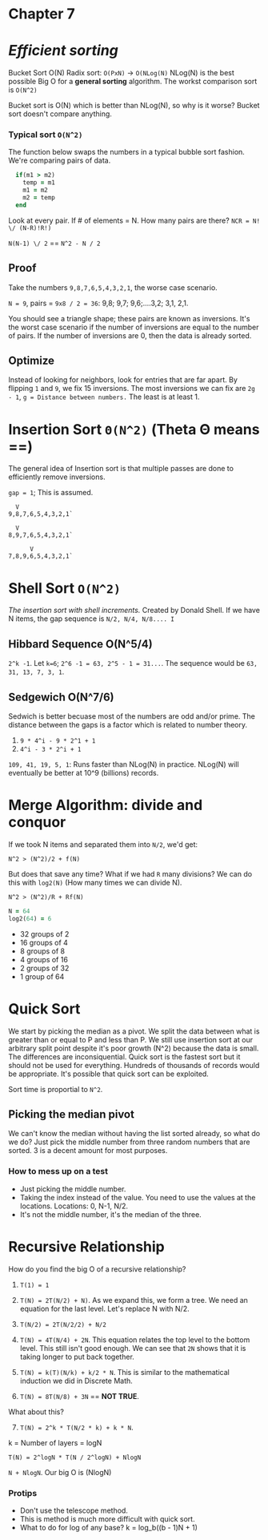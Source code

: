 # Chapter 7
# *Efficient sorting*

Bucket Sort O(N)
Radix sort: `O(PxN)` -> `O(NLog(N)`
NLog(N) is the best possible Big O for a **general sorting** algorithm.
The workst comparison sort is `O(N^2)`

Bucket sort is O(N) which is better than NLog(N), so why is it worse? Bucket sort doesn't compare anything.


### Typical sort `O(N^2)`
The function below swaps the numbers in a typical bubble sort fashion. We're comparing pairs of data.

```ruby
  if(m1 > m2)
    temp = m1
    m1 = m2
    m2 = temp
  end
```

Look at every pair. If # of elements = N. How many pairs are there?
`NCR = N! \/ (N-R)!R!)`

`N(N-1) \/ 2` == `N^2 - N / 2`

## Proof
Take the numbers `9,8,7,6,5,4,3,2,1`, the worse case scenario.

`N = 9`, pairs = `9x8 / 2 = 36`: 9,8; 9,7; 9,6;....3,2; 3,1, 2,1.

You should see a triangle shape; these pairs are known as inversions.
It's the worst case scenario if the number of inversions are equal to the number of pairs.
If the number of inversions are 0, then the data is already sorted.

## Optimize
Instead of looking for neighbors, look for entries that are far apart. By flipping `1` and `9`, we fix 15 inversions.
The most inversions we can fix are `2g - 1`, `g = Distance between numbers.` The least is at least 1.


# Insertion Sort `Θ(N^2)` (Theta Θ means ==)
The general idea of Insertion sort is that multiple passes are done to efficiently remove inversions.

`gap = 1`; This is assumed.

```
  V
9,8,7,6,5,4,3,2,1`
```

```
  V
8,9,7,6,5,4,3,2,1`
```

```
      V
7,8,9,6,5,4,3,2,1`
```

# Shell Sort `O(N^2)`
*The insertion sort with shell increments.*
Created by Donald Shell. If we have N items, the gap sequence is `N/2, N/4, N/8.... I`


## Hibbard Sequence O(N^5/4)
`2^k -1`. Let `k=6`; `2^6 -1 = 63, 2^5 - 1 = 31...`. The sequence would be `63, 31, 13, 7, 3, 1`.

## Sedgewich O(N^7/6)
Sedwich is better becuase most of the numbers are odd and/or prime.
The distance between the gaps is a factor which is related to number theory.

1. `9 * 4^i - 9 * 2^1 + 1`
2. `4^i - 3 * 2^i + 1 `

`109, 41, 19, 5, 1`: Runs faster than NLog(N) in practice. NLog(N) will eventually be better at 10^9 (billions) records.

# Merge Algorithm: divide and conquor
If we took N items and separated them into `N/2`, we'd get:

`N^2 > (N^2)/2 + f(N)`

But does that save any time? What if we had `R` many divisions? We can do this with `log2(N)`
(How many times we can divide N).

`N^2 > (N^2)/R + Rf(N)`

```ruby
N = 64
log2(64) = 6
```

* 32 groups of 2
* 16 groups of 4
* 8 groups of 8
* 4 groups of 16
* 2 groups of 32
* 1 group of 64

# Quick Sort
We start by picking the median as a pivot. We split the data between what is greater than or equal to P and less than P.
We still use insertion sort at our arbitrary split point despite it's poor growth (N^2) because the data is small. The differences are inconsiquential.
Quick sort is the fastest sort but it should not be used for everything. Hundreds of thousands of records would be appropriate. It's possible that quick sort can be exploited.

Sort time is proportial to `N^2`.

## Picking the median pivot
We can't know the median without having the list sorted already, so what do we do?
Just pick the middle number from three random numbers that are sorted. 3 is a decent amount for most purposes.

### How to mess up on a test
* Just picking the middle number.
* Taking the index instead of the value. You need to use the values at the locations. Locations: 0, N-1, N/2.
* It's not the middle number, it's the median of the three.

# Recursive Relationship
How do you find the big O of a recursive relationship?
1. `T(1) = 1`

2. `T(N) = 2T(N/2) + N)`. As we expand this, we form a tree.
We need an equation for the last level. Let's replace N with N/2.

3. `T(N/2) = 2T(N/2/2) + N/2`

4. `T(N) = 4T(N/4) + 2N`. This equation relates the top level to the bottom level.
This still isn't good enough. We can see that `2N` shows that it is taking longer to put back together.

5. `T(N) = k(T)(N/k) + k/2 * N`. This is similar to the mathematical induction we did in Discrete Math.

6. `T(N) = 8T(N/8) + 3N` == **NOT TRUE**.

What about this?

7. `T(N) = 2^k * T(N/2 * k) + k * N`.

k = Number of layers = logN

`T(N) = 2^logN * T(N / 2^logN) + NlogN`

`N + NlogN`. Our big O is (NlogN)

### Protips
* Don't use the telescope method.
* This is method is much more difficult with quick sort.
* What to do for log of any base? k = log_b((b - 1)N + 1)

